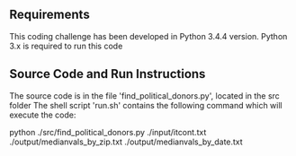 
Requirements
------------
This coding challenge has been developed in Python 3.4.4 version.
Python 3.x is required to run this code

Source Code and Run Instructions
--------------------------------
The source code is in the file 'find_political_donors.py', located in the src folder
The shell script 'run.sh' contains the following command which will execute the code:

python ./src/find_political_donors.py ./input/itcont.txt ./output/medianvals_by_zip.txt ./output/medianvals_by_date.txt
